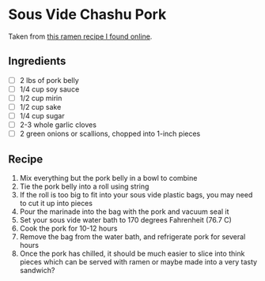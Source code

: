 # Sous Vide Chashu Pork

Taken from [this ramen recipe I found online](https://glebekitchen.com/tonkotsu-ramen-home/).

## Ingredients

- [ ] 2 lbs of pork belly
- [ ] 1/4 cup soy sauce
- [ ] 1/2 cup mirin
- [ ] 1/2 cup sake
- [ ] 1/4 cup sugar
- [ ] 2-3 whole garlic cloves
- [ ] 2 green onions or scallions, chopped into 1-inch pieces

## Recipe

1. Mix everything but the pork belly in a bowl to combine
1. Tie the pork belly into a roll using string
1. If the roll is too big to fit into your sous vide plastic bags, you may need to cut it up into pieces
1. Pour the marinade into the bag with the pork and vacuum seal it
1. Set your sous vide water bath to 170 degrees Fahrenheit (76.7 C)
1. Cook the pork for 10-12 hours
1. Remove the bag from the water bath, and refrigerate pork for several hours
1. Once the pork has chilled, it should be much easier to slice into think pieces which can be served with ramen or maybe made into a very tasty sandwich?